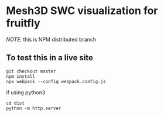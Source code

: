 # Mesh3D SWC visualization for fruitfly

*NOTE*: this is NPM distributed branch

## To test this in a live site
```
git checkout master
npm install
npx webpack --config webpack.config.js
```

if using python3
```
cd dist
python -m http.server
```
